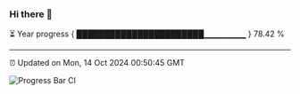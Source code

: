 ### Hi there 👋

⏳ Year progress { ███████████████████████▁▁▁▁▁▁▁ } 78.42 %

---

⏰ Updated on Mon, 14 Oct 2024 00:50:45 GMT

![Progress Bar CI](https://github.com/Shyam-Makwana/GitHub-Actions-Demo/workflows/Progress%20Bar%20CI/badge.svg)
